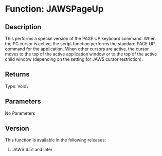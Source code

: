 # Function: JAWSPageUp

## Description

This performs a special version of the PAGE UP keyboard command. When
the PC cursor is active, the script function performs the standard PAGE
UP command for the application. When other cursors are active, the
cursor moves to the top of the active application window or to the top
of the active child window (depending on the setting for JAWS cursor
restriction).

## Returns

Type: Void\

## Parameters

No Parameters

## Version

This function is available in the following releases:

1.  JAWS 4.51 and later
